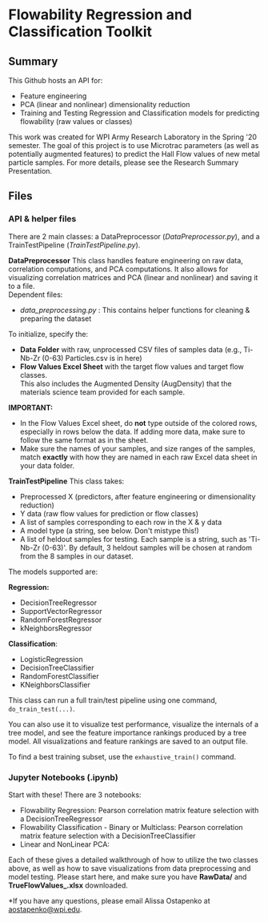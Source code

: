 # Flowability Regression and Classification Toolkit 

## Summary
This Github hosts an API for:
 * Feature engineering
 * PCA (linear and nonlinear) dimensionality reduction
 * Training and Testing Regression and Classification models for predicting flowability (raw values or classes)

 This work was created for WPI Army Research Laboratory in the Spring '20 semester. The goal of this project is to use Microtrac parameters (as well as potentially augmented features) to predict the Hall Flow values of new metal particle samples. For more details, please see the Research Summary Presentation. 

## Files 
### API & helper files 
There are 2 main classes: a DataPreprocessor (*DataPreprocessor.py*), and a TrainTestPipeline (*TrainTestPipeline.py*).

**DataPreprocessor**
This class handles feature engineering on raw data, correlation computations, and PCA computations. It also allows for visualizing correlation matrices and PCA (linear and nonlinear) and saving it to a file.  
Dependent files: 
* *data_preprocessing.py* : This contains helper functions for cleaning & preparing the dataset 

To initialize, specify the:
 - **Data Folder** with raw, unprocessed CSV files of samples data (e.g., Ti-Nb-Zr (0-63) Particles.csv is in here)
 - **Flow Values Excel Sheet** with the target flow values and target flow classes.  
 This also includes the Augmented Density (AugDensity) that the materials science team provided for each sample.


**IMPORTANT:**   
* In the Flow Values Excel sheet, do **not** type outside of the colored rows, especially in rows below the data. If adding more data, make sure to follow the same format as in the sheet.     
* Make sure the names of your samples, and size ranges of the samples, match **exactly** with how they are named in each raw Excel data sheet in your data folder.  

**TrainTestPipeline**
This class takes:
* Preprocessed X (predictors, after feature engineering or dimensionality reduction) 
* Y data (raw flow values for prediction or flow classes)
* A list of samples corresponding to each row in the X &amp; y data
* A model type (a string, see below. Don't mistype this!)
* A list of heldout samples for testing. Each sample is a string, such as 'Ti-Nb-Zr (0-63)'. By default, 3 heldout samples will be chosen at random from the 8 samples in our dataset. 

The models supported are:

**Regression:** 
* DecisionTreeRegressor
* SupportVectorRegressor 
* RandomForestRegressor 
* kNeighborsRegressor

**Classification**:
* LogisticRegression
* DecisionTreeClassifier
* RandomForestClassifier
* KNeighborsClassifier

This class can run a full train/test pipeline using one command, ```do_train_test(...)```.

You can also use it to visualize test performance, visualize the internals of a tree model, and see the feature importance rankings produced by a tree model. All visualizations and feature rankings are saved to an output file. 

To find a best training subset, use the ```exhaustive_train()``` command. 

### Jupyter Notebooks (.ipynb)
Start with these! There are 3 notebooks: 
* Flowability Regression: Pearson correlation matrix feature selection with a DecisionTreeRegressor 
* Flowability Classification - Binary or Multiclass: Pearson correlation matrix feature selection with a DecisionTreeClassifier
* Linear and NonLinear PCA:


Each of these gives a detailed walkthrough of how to utilize the two classes above, as well as how to save visualizations from data preprocessing and model testing. Please start here, and make sure you have **RawData/** and **TrueFlowValues_.xlsx** downloaded. 


*If you have any questions, please email Alissa Ostapenko at aostapenko@wpi.edu.
